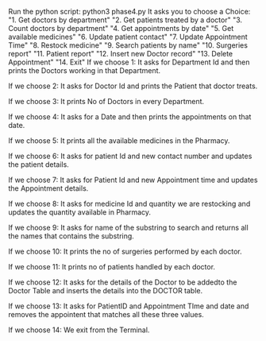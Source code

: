 Run the python script:
python3 phase4.py
It asks you to choose a Choice:
        "1. Get doctors by department"
        "2. Get patients treated by a doctor"
        "3. Count doctors by department"
        "4. Get appointments by date"
        "5. Get available medicines"
        "6. Update patient contact"
        "7. Update Appointment Time"
        "8. Restock medicine"
        "9. Search patients by name"
        "10. Surgeries report"
        "11. Patient report"
        "12. Insert new Doctor record"
        "13. Delete Appointment"
        "14. Exit"
If we choose 1:
It asks for Department Id and then prints the Doctors working in that Department.

If we choose 2:
It asks for Doctor Id and prints the Patient that doctor treats.

If we choose 3:
It prints No of Doctors in every Department.

If we choose 4:
It asks for a Date and then prints the appointments on that date.

If we choose 5:
It prints all the available medicines in the Pharmacy.

If we choose 6:
It asks for patient Id and new contact number and updates the patient details.

If we choose 7:
It asks for Patient Id and new Appointment time and updates the Appointment details.

If we choose 8:
It asks for medicine Id and quantity we are restocking and updates the quantity available in Pharmacy.

If we choose 9:
It asks for name of the substring to search and returns all the names that contains the substring.

If we choose 10:
It prints the no of surgeries performed by each doctor.

If we choose 11:
It prints no of patients handled by each doctor.

If we choose 12:
It asks for the details of the Doctor to be addedto the Doctor Table and inserts the details into the DOCTOR table.

If we choose 13:
It asks for PatientID and Appointment TIme and date and removes the appointent that matches all these three values.

If we choose 14:
We exit from the Terminal.
